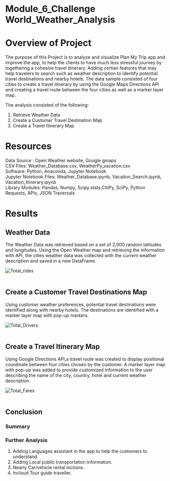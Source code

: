 # Module_6_Challenge World_Weather_Analysis
# Overview of Project #
The purpose of this Project is to analyze and visualize Plan My Trip app and improve the app, to help the clients to have much less stressful journey by togethering a cohesive travel itinerary. Adding certian features that may help travelers to search such as weather description to identify potential travel destinations and nearby hotels. The data sample consisted of four cities to create a travel itinerary by using the Google Maps Directions API and creating a travel route between the four cities as well as a marker layer map.

The analysis consisted of the following:
1. Retrieve Weather Data
2. Create a Customer Travel Destination Map
3. Create a Travel Itinerary Map

# Resources #
Data Source : Open Weather website, Google gmaps <br>
CSV Files: Weather_Database.csv, WeatherPy_vacation.csv <br>
Software: Python, Anaconda, Jupyter Notebook <br>
Jupyter Notebook Files: Weather_Database.ipynb, Vacation_Search.ipynb, Vacation_Itinerary.ipynb  <br>
Library Modules: Pandas, Numpy, Scipy.stats,CitiPy, SciPy, Python Requests, APIs, JSON Traversals

# Results #
## Weather Data ##

The Weather Data was retrieved based on a set of 2,000 random latitudes and longitudes. Using the Open Weather map and retrieving the information with API, the cities weather data was collected with the current weather description and saved in a new DataFrame.

![Total_rides](/analysis1/total_rides.png)
<br><br>


## Create a Customer Travel Destinations Map ##
Using customer weather preferences, potential travel destinations were identified along with nearby hotels. The destinations are identified with a marker layer map with pop-up markers.

![Total_Drivers](/analysis1/Total_drivers.png)
<br><br>


 
## Create a Travel Itinerary Map ##
Using Google Directions API,a travel route was created to display positional coordinate between four cities chosen by the customer. A marker layer map with pop-up was added to provide customized information to the user describing the name of the city, country, hotel and current weather description.

![Total_Fares](/analysis1/total_amount_of_fares.png)
<br><br>


## Conclusion ##
### Summary ###


### Further Analysis ###
1. Adding Languages assistant in the app to help the customers to understand.
2. Adding Local public transportation information.
3. Nearly Car/vehicle rental loctions.
4. Incloud Tour guide traveller. 
<br>
